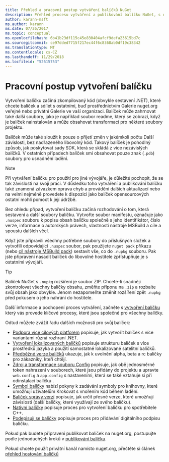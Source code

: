 ```yaml
---
title: Přehled a pracovní postup vytváření balíčků NuGet
description: Přehled procesu vytváření a publikování balíčku NuGet, s odkazy na další konkrétní části procesu.
author: karann-msft
ms.author: karann
ms.date: 07/26/2017
ms.topic: conceptual
ms.openlocfilehash: 6b41b23df115c45e830404afcf9defa23615bd7c
ms.sourcegitcommit: ce97dded7715f217ec44f6c8368ab0df19c38342
ms.translationtype: MT
ms.contentlocale: cs-CZ
ms.lasthandoff: 11/29/2018
ms.locfileid: "52615753"
---
```

# <a name="package-creation-workflow"></a>Pracovní postup vytvoření balíčku

Vytvoření balíčku začíná zkompilovaný kód (obvykle sestavení .NET), které chcete balíček a sdílet s ostatními, buď prostřednictvím Galerie nuget.org veřejné nebo privátní Galerie ve vaší organizaci. Balíček může zahrnovat také další soubory, jako je například soubor readme, který se zobrazí, když je balíček nainstalován a může obsahovat transformací pro některé soubory projektu.

Balíček může také sloužit k pouze o přijetí změn v jakémkoli počtu Další závislosti, bez nadřazeného libovolný kód. Takový balíček je pohodlný způsob, jak poskytovat sady SDK, která se skládá z více nezávislých balíčků. V ostatních případech balíček smí obsahovat pouze znak (`.pdb`) soubory pro usnadnění ladění.

> [!Note]
> Při vytváření balíčku pro použití pro jiné vývojáře, je důležité pochopit, že se tak závislosti na svoji práci. V důsledku toho vytváření a publikování balíčku také znamená závazkem oprava chyb a provádění dalších aktualizací nebo na velmi nejméně provedete k dispozici jako balíček opensourcových ostatní mohli pomoct k její údržbě.

Bez ohledu případ, vytvoření balíčku začíná rozhodování o tom, která sestavení a další soubory balíčku. Vytvořte soubor manifestu, označuje jako `.nuspec` souboru k popisu obsah balíčku společně s jeho identifikátor, číslo verze, informace o autorských právech, vlastnosti nástroje MSBuild a cíle a spoustu dalších věcí.

Když jste připravili všechny potřebné soubory do příslušných složek a vytvořili odpovídající `.nuspec` soubor, pak použijete `nuget pack` příkazu (nebo [cíl nástroje MSBuild pack](../reference/msbuild-targets.md)) sestavit vše, co do `.nupkg` souboru. Pak jste připraveni nasadit balíček do libovolné hostitele zpřístupňuje je s ostatními vývojáři.

> [!Tip]
> Balíček NuGet s `.nupkg` rozšíření je soubor ZIP. Chcete-li snadněji zkontrolovat všechny balíčky obsahu, změňte příponu na `.zip` a rozbalte svůj obsah jako obvykle. Jenom nezapomeňte změnit rozšíření zpět `.nupkg` před pokusem o jeho nahrání do hostitele.

Další informace a pochopení proces vytváření, začněte s [vytvoření balíčku](../create-packages/creating-a-package.md) který vás provede klíčové procesy, které jsou společné pro všechny balíčky.

Odtud můžete zvážit řadu dalších možností pro svůj balíček:

- [Podpora více cílových platforem](../create-packages/supporting-multiple-target-frameworks.md) popisuje, jak vytvořit balíček s více variantami různá rozhraní .NET.
- [Vytvoření lokalizovaných balíčků](../create-packages/creating-localized-packages.md) popisuje strukturu balíček s více prostředků jazyka a použití samostatné lokalizované satelitní balíčků.
- [Předběžné verze balíčků](../create-packages/prerelease-packages.md) ukazuje, jak k uvolnění alpha, beta a rc balíčky pro zákazníky, kteří chtějí.
- [Zdroj a transformace souboru Config](../create-packages/source-and-config-file-transformations.md) popisuje, jak obě jednosměrné token nahrazení v souborech, které jsou přidány do projektu a upravte `web.config` a `app.config` s nastaveními, která se také vztahuje si při odinstalaci balíčku .
- [Symbol balíčky](../create-packages/symbol-packages-snupkg.md) nabízí pokyny k zadávání symboly pro knihovny, které umožňují uživatelům Krokovat s vnořením kód během ladění.
- [Balíček správy verzí](../reference/package-versioning.md) popisuje, jak určit přesné verze, které umožňují závislostí (další balíčky, které využívají ze svého balíčku).
- [Nativní balíčky](../create-packages/native-packages.md) popisuje proces pro vytvoření balíčku pro spotřebitele C++.
- [Podepisují se balíčky](../create-packages/sign-a-package.md) popisuje proces pro přidávání digitálního podpisu balíčku.

Pokud pak budete připraveni publikovat balíček na nuget.org, postupujte podle jednoduchých kroků v [publikování balíčku](../create-packages/publish-a-package.md).

Pokud chcete použít privátní kanál namísto nuget.org, přečtěte si článek [přehled hostování balíčků](../hosting-packages/overview.md)
